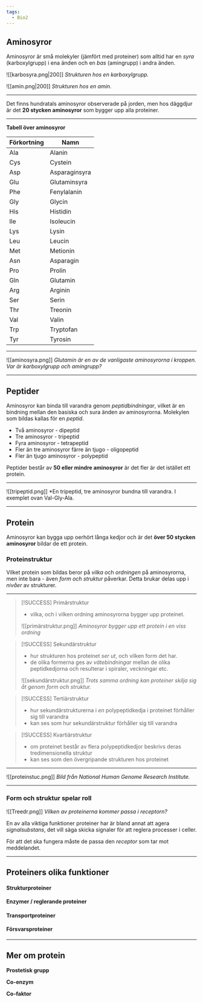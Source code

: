 ```yaml
---
tags:
  - Bio2
---
```

## Aminosyror

Aminosyror är små molekyler (jämfört med proteiner) som alltid har en *syra* (karboxylgrupp) i ena änden och en *bas* (amingrupp) i andra änden.

![[karbosyra.png|200]]
*Strukturen hos en karboxylgrupp.*



![[amin.png|200]]
*Strukturen hos en amin.*

---

Det finns hundratals aminosyror observerade på jorden, men hos däggdjur är det **20 stycken aminosyror** som bygger upp alla proteiner.

---

**Tabell över aminosyror**

| Förkortning | Namn          |
| ----------- | ------------- |
| Ala         | Alanin        |
| Cys         | Cystein       |
| Asp         | Asparaginsyra |
| Glu         | Glutaminsyra  |
| Phe         | Fenylalanin   |
| Gly         | Glycin        |
| His         | Histidin      |
| Ile         | Isoleucin     |
| Lys         | Lysin         |
| Leu         | Leucin        |
| Met         | Metionin      |
| Asn         | Asparagin     |
| Pro         | Prolin        |
|Gln	|Glutamin|
|Arg	|Arginin|
|Ser	|Serin|
|Thr	|Treonin|
|Val	|Valin|
|Trp	|Tryptofan|
|Tyr	|Tyrosin|

---

![[aminosyra.png]]
*Glutamin är en av de vanligaste aminosyrorna i kroppen. Var är karboxylgrupp och amingrupp?*

---

## Peptider

Aminosyror kan binda till varandra genom *peptidbindningar*, vilket är en bindning mellan den basiska och sura änden av aminosyrorna. Molekylen som bildas kallas för en *peptid*.

- Två aminosyror - dipeptid
- Tre aminosyror - tripeptid
- Fyra aminosyror - tetrapeptid
- Fler än tre aminosyror färre än tjugo - oligopeptid
- Fler än tjugo aminosyror - polypeptid

Peptider består av **50 eller mindre aminosyror** är det fler är det istället ett protein.

---

![[tripeptid.png]]
*En tripeptid, tre aminosyror bundna till varandra. I exemplet ovan Val-Gly-Ala.

---
## Protein

Aminosyror kan bygga upp oerhört långa kedjor och är det **över 50 stycken aminosyror** bildar de ett protein.

### Proteinstruktur

Vilket protein som bildas beror på *vilka* och *ordningen* på aminosyrorna, men inte bara - även *form och struktur* påverkar. Detta brukar delas upp i *nivåer* av strukturer.

---

>[!SUCCESS] Primärstruktur
> - vilka, och i vilken ordning aminosyrorna bygger upp proteinet.
> 
> ![[primärstruktur.png]]
> *Aminosyror bygger upp ett protein i en viss ordning*
>

>[!SUCCESS] Sekundärstruktur
>- hur strukturen hos proteinet *ser ut*, och vilken form det har.
>- de olika formerna ges av *vätebindningar* mellan de olika peptidkedjorna och resulterar i spiraler, veckningar etc.
>
> ![[sekundärstruktur.png]]
> *Trots samma ordning kan proteiner skilja sig åt genom form och struktur.*

>[!SUCCESS] Tertiärstruktur
>
>- hur sekundärstrukturerna i *en* polypeptidkedja i proteinet förhåller sig till varandra
>- kan ses som hur sekundärstruktur förhåller sig till varandra

>[!SUCCESS] Kvartiärstruktur
>
>- om proteinet består av flera polypeptidkedjor beskrivs deras tredimensionella struktur
>- kan ses som den övergripande strukturen hos proteinet

---

![[proteinstuc.png]]
*Bild från National Human Genome Research Institute.*

---

### Form och struktur spelar roll

![[Treedr.png]]
*Vilken av proteinerna kommer passa i receptorn?*

En av alla viktiga funktioner proteiner har är bland annat att agera *signalsubstans*, det vill säga skicka signaler för att reglera processer i celler.

För att det ska fungera måste de passa den *receptor* som tar mot meddelandet.

---

## Proteiners olika funktioner

#### Strukturproteiner

#### Enzymer / reglerande proteiner

#### Transportproteiner

#### Försvarsproteiner


---

## Mer om protein

**Prostetisk grupp**

**Co-enzym**

**Co-faktor**

